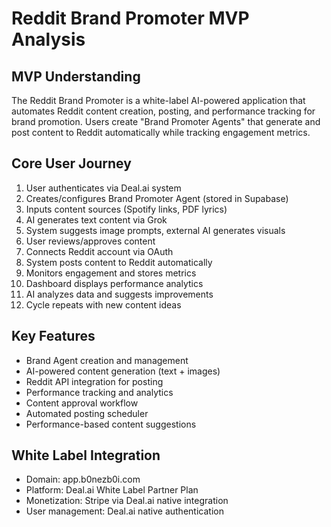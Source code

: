 # Reddit Brand Promoter MVP Analysis

## MVP Understanding
The Reddit Brand Promoter is a white-label AI-powered application that automates Reddit content creation, posting, and performance tracking for brand promotion. Users create "Brand Promoter Agents" that generate and post content to Reddit automatically while tracking engagement metrics.

## Core User Journey
1. User authenticates via Deal.ai system
2. Creates/configures Brand Promoter Agent (stored in Supabase)
3. Inputs content sources (Spotify links, PDF lyrics)
4. AI generates text content via Grok
5. System suggests image prompts, external AI generates visuals
6. User reviews/approves content
7. Connects Reddit account via OAuth
8. System posts content to Reddit automatically
9. Monitors engagement and stores metrics
10. Dashboard displays performance analytics
11. AI analyzes data and suggests improvements
12. Cycle repeats with new content ideas

## Key Features
- Brand Agent creation and management
- AI-powered content generation (text + images)
- Reddit API integration for posting
- Performance tracking and analytics
- Content approval workflow
- Automated posting scheduler
- Performance-based content suggestions

## White Label Integration
- Domain: app.b0nezb0i.com
- Platform: Deal.ai White Label Partner Plan
- Monetization: Stripe via Deal.ai native integration
- User management: Deal.ai native authentication